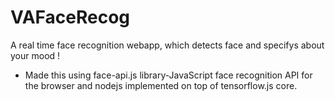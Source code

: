 # VAFaceRecog
A real time face recognition webapp, which detects face and specifys about your mood ! 
- Made this using face-api.js library-JavaScript face recognition API for the browser and nodejs implemented on top of tensorflow.js core.

